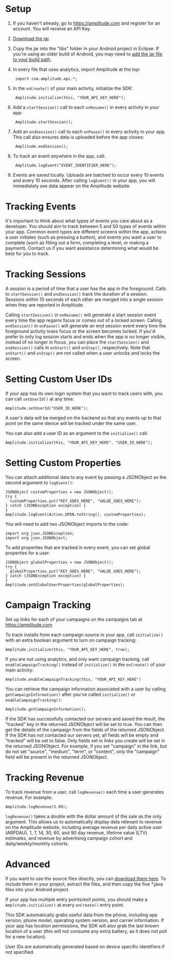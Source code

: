 # Setup #
1. If you haven't already, go to https://amplitude.com and register for an account. You will receive an API Key.
2. [Download the jar](https://github.com/amplitude/Amplitude-Android/raw/master/amplitude.jar).
3. Copy the jar into the "libs" folder in your Android project in Eclipse. If you're using an older build of Android, you may need to [add the jar file to your build path](http://stackoverflow.com/questions/3280353/how-to-import-a-jar-in-eclipse).
4. In every file that uses analytics, import Amplitude at the top:

        import com.amplitude.api.*;

5. In the `onCreate()` of your main activity, initialize the SDK:

        Amplitude.initialize(this, "YOUR_API_KEY_HERE");

6. Add a `startSession()` call to each `onResume()` in every activity in your app:

        Amplitude.startSession();

7. Add an `endSession()` call to each `onPause()` in every activity in your app. This call also ensures data is uploaded before the app closes:

        Amplitude.endSession();

8. To track an event anywhere in the app, call:

        Amplitude.logEvent("EVENT_IDENTIFIER_HERE");

9. Events are saved locally. Uploads are batched to occur every 10 events and every 10 seconds. After calling `logEvent()` in your app, you will immediately see data appear on the Amplitude website.

# Tracking Events #

It's important to think about what types of events you care about as a developer. You should aim to track between 5 and 50 types of events within your app. Common event types are different screens within the app, actions a user initiates (such as pressing a button), and events you want a user to complete (such as filling out a form, completing a level, or making a payment). Contact us if you want assistance determining what would be best for you to track.

# Tracking Sessions #

A session is a period of time that a user has the app in the foreground. Calls to `startSession()` and `endSession()` track the duration of a session. Sessions within 10 seconds of each other are merged into a single session when they are reported in Amplitude.

Calling `startSession()` in `onResume()` will generate a start session event every time the app regains focus or comes out of a locked screen. Calling `endSession()` in `onPause()` will generate an end session event every time the foreground activity loses focus or the screen becomes locked. If you'd prefer to only log session starts and ends when the app is no longer visible, instead of no longer in focus, you can place the `startSession()` and `endSession()` calls in `onStart()` and `onStop()`, respectively. Note that `onStart()` and `onStop()` are not called when a user unlocks and locks the screen.

# Setting Custom User IDs #

If your app has its own login system that you want to track users with, you can call `setUserId()` at any time:

    Amplitude.setUserId("USER_ID_HERE");

A user's data will be merged on the backend so that any events up to that point on the same device will be tracked under the same user.

You can also add a user ID as an argument to the `initialize()` call:

    Amplitude.initialize(this, "YOUR_API_KEY_HERE", "USER_ID_HERE");

# Setting Custom Properties #

You can attach additional data to any event by passing a JSONObject as the second argument to `logEvent()`:

    JSONObject customProperties = new JSONObject();
    try {
      customProperties.put("KEY_GOES_HERE", "VALUE_GOES_HERE");
    } catch (JSONException exception) {
    }
    Amplitude.logEvent(Action.OPEN.toString(), customProperties);

You will need to add two JSONObject imports to the code:

    import org.json.JSONException;
    import org.json.JSONObject;

To add properties that are tracked in every event, you can set global properties for a user:

    JSONObject globalProperties = new JSONObject();
    try {
      globalProperties.put("KEY_GOES_HERE", "VALUE_GOES_HERE");
    } catch (JSONException exception) {
    }
    Amplitude.setGlobalUserProperties(globalProperties);

# Campaign Tracking #

Set up links for each of your campaigns on the campaigns tab at https://amplitude.com.

To track installs from each campaign source in your app, call `initialize()` with an extra boolean argument to turn on campaign tracking:

    Amplitude.initialize(this, "YOUR_API_KEY_HERE", true);

If you are not using analytics, and only want campaign tracking, call `enableCampaignTracking()` instead of `initialize()` in the `onCreate()` of your main activity:

    Amplitude.enableCampaignTracking(this, "YOUR_API_KEY_HERE")

You can retrieve the campaign information associated with a user by calling `getCampaignInformation()` after you've called `initialize()` or `enableCampaignTracking()`:

    Amplitude.getCampaignInformation();

If the SDK has successfully contacted our servers and saved the result, the "tracked" key in the returned JSONObject will be set to true. You can then get the details of the campaign from the fields of the returned JSONObject. If the SDK has not contacted our servers yet, all fields will be empty and "tracked" will be set to false. Only fields set in links you create will be set in the returned JSONObject. For example, if you set "campaign" in the link, but do not set "source", "medium", "term", or "content", only the "campaign" field will be present in the returned JSONObject.

# Tracking Revenue #

To track revenue from a user, call `logRevenue()` each time a user generates revenue. For example:

    Amplitude.logRevenue(3.99);
    
`logRevenue()` takes a double with the dollar amount of the sale as the only argument. This allows us to automatically display data relevant to revenue on the Amplitude website, including average revenue per daily active user (ARPDAU), 1, 7, 14, 30, 60, and 90 day revenue, lifetime value (LTV) estimates, and revenue by advertising campaign cohort and daily/weekly/monthly cohorts.

# Advanced #

If you want to use the source files directly, you can [download them here](https://dl.dropbox.com/s/mmxibcdv3u7it29/Amplitude-Android.zip?dl=1). To include them in your project, extract the files, and then copy the five *.java files into your Android project.

If your app has multiple entry points/exit points, you should make a `Amplitude.initialize()` at every `onCreate()` entry point.

This SDK automatically grabs useful data from the phone, including app version, phone model, operating system version, and carrier information. If your app has location permissions, the SDK will also grab the last known location of a user (this will not consume any extra battery, as it does not poll for a new location).

User IDs are automatically generated based on device specific identifiers if not specified.
